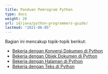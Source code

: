 ```yaml
---
title: Panduan Pemrogram Python
type: docs
weight: 20
url: id/java/python-programmers-guide/
lastmod: "2021-06-05"
---
```


Bagian ini mencakup topik-topik berikut:

- [Bekerja dengan Konversi Dokumen di Python](/pdf/java/working-with-document-conversion-in-python/)
- [Bekerja dengan Objek Dokumen di Python](/pdf/java/working-with-document-object-in-python/)
- [Bekerja dengan Halaman di Python](/pdf/java/working-with-pages-in-python/)
- [Bekerja dengan Teks di Python](/pdf/java/working-with-text-in-python/)